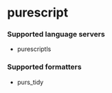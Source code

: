 <!--- THIS DOCUMENT IS AUTOMATICALLY GENERATED, DON'T EDIT IT -->
# purescript

### Supported language servers

- purescriptls

### Supported formatters

- purs_tidy
